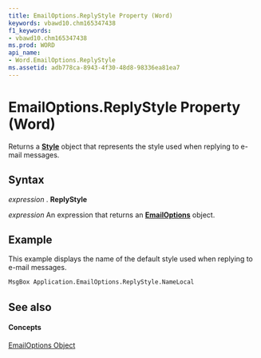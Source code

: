 ```yaml
---
title: EmailOptions.ReplyStyle Property (Word)
keywords: vbawd10.chm165347438
f1_keywords:
- vbawd10.chm165347438
ms.prod: WORD
api_name:
- Word.EmailOptions.ReplyStyle
ms.assetid: adb778ca-8943-4f30-48d8-98336ea81ea7
---
```



# EmailOptions.ReplyStyle Property (Word)

Returns a  **[Style](style-object-word.md)** object that represents the style used when replying to e-mail messages.


## Syntax

 _expression_ . **ReplyStyle**

 _expression_ An expression that returns an **[EmailOptions](emailoptions-object-word.md)** object.


## Example

This example displays the name of the default style used when replying to e-mail messages.


```vb
MsgBox Application.EmailOptions.ReplyStyle.NameLocal
```


## See also


#### Concepts


[EmailOptions Object](emailoptions-object-word.md)

